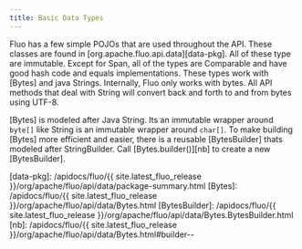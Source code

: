 ```yaml
---
title: Basic Data Types
---
```


Fluo has a few simple POJOs that are used throughout the API.  These classes
are found in [org.apache.fluo.api.data][data-pkg].  All of these type are
immutable. Except for Span, all of the types are Comparable and have good hash
code and equals implementations.  These types work with [Bytes] and java
Strings.  Internally, Fluo only works with bytes.  All API methods that deal
with String will convert back and forth to and from bytes using UTF-8.

[Bytes] is modeled after Java String.  Its an immutable wrapper around `byte[]`
like String is an immutable wrapper around `char[]`.  To make building [Bytes]
more efficient and easier, there is a reusable [BytesBuilder] thats modeled
after StringBuilder.  Call [Bytes.builder()][nb] to create a new [BytesBuilder].

[data-pkg]: /apidocs/fluo/{{ site.latest_fluo_release }}/org/apache/fluo/api/data/package-summary.html
[Bytes]: /apidocs/fluo/{{ site.latest_fluo_release }}/org/apache/fluo/api/data/Bytes.html
[BytesBuilder]: /apidocs/fluo/{{ site.latest_fluo_release }}/org/apache/fluo/api/data/Bytes.BytesBuilder.html
[nb]: /apidocs/fluo/{{ site.latest_fluo_release }}/org/apache/fluo/api/data/Bytes.html#builder--

